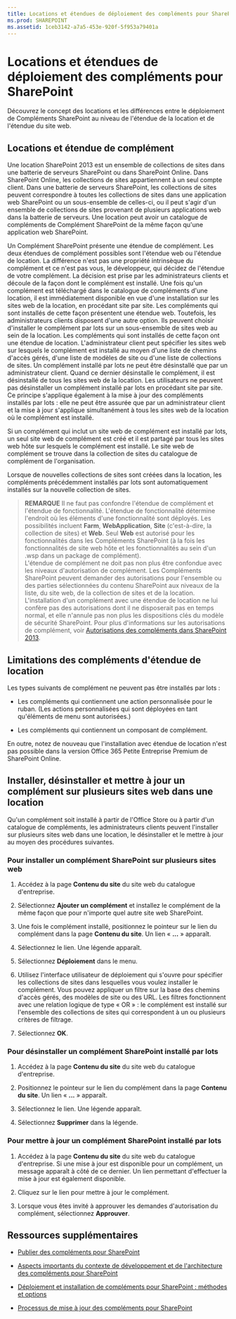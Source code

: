 ```yaml
---
title: Locations et étendues de déploiement des compléments pour SharePoint
ms.prod: SHAREPOINT
ms.assetid: 1ceb3142-a7a5-453e-920f-5f953a79401a
---
```



# Locations et étendues de déploiement des compléments pour SharePoint
 Découvrez le concept des locations et les différences entre le déploiement de Compléments SharePoint au niveau de l'étendue de la location et de l'étendue du site web.
## Locations et étendue de complément
<a name="AppScope"> </a>

Une location SharePoint 2013 est un ensemble de collections de sites dans une batterie de serveurs SharePoint ou dans SharePoint Online. Dans SharePoint Online, les collections de sites appartiennent à un seul compte client. Dans une batterie de serveurs SharePoint, les collections de sites peuvent correspondre à toutes les collections de sites dans une application web SharePoint ou un sous-ensemble de celles-ci, ou il peut s'agir d'un ensemble de collections de sites provenant de plusieurs applications web dans la batterie de serveurs. Une location peut avoir un catalogue de compléments de Complément SharePoint de la même façon qu'une application web SharePoint.



Un Complément SharePoint présente une étendue de complément. Les deux étendues de complément possibles sont l'étendue web ou l'étendue de location. La différence n'est pas une propriété intrinsèque du complément et ce n'est pas vous, le développeur, qui décidez de l'étendue de votre complément. La décision est prise par les administrateurs clients et découle de la façon dont le complément est installé. Une fois qu'un complément est téléchargé dans le catalogue de compléments d'une location, il est immédiatement disponible en vue d'une installation sur les sites web de la location, en procédant site par site. Les compléments qui sont installés de cette façon présentent une étendue web. Toutefois, les administrateurs clients disposent d'une autre option. Ils peuvent choisir d'installer le complément par lots sur un sous-ensemble de sites web au sein de la location. Les compléments qui sont installés de cette façon ont une étendue de location. L'administrateur client peut spécifier les sites web sur lesquels le complément est installé au moyen d'une liste de chemins d'accès gérés, d'une liste de modèles de site ou d'une liste de collections de sites. Un complément installé par lots ne peut être désinstallé que par un administrateur client. Quand ce dernier désinstalle le complément, il est désinstallé de tous les sites web de la location. Les utilisateurs ne peuvent pas désinstaller un complément installé par lots en procédant site par site. Ce principe s'applique également à la mise à jour des compléments installés par lots : elle ne peut être assurée que par un administrateur client et la mise à jour s'applique simultanément à tous les sites web de la location où le complément est installé.



Si un complément qui inclut un site web de complément est installé par lots, un seul site web de complément est créé et il est partagé par tous les sites web hôte sur lesquels le complément est installé. Le site web de complément se trouve dans la collection de sites du catalogue de complément de l'organisation.



Lorsque de nouvelles collections de sites sont créées dans la location, les compléments précédemment installés par lots sont automatiquement installés sur la nouvelle collection de sites.




> **REMARQUE**
> Il ne faut pas confondre l'étendue de complément et l'étendue de fonctionnalité. L'étendue de fonctionnalité détermine l'endroit où les éléments d'une fonctionnalité sont déployés. Les possibilités incluent **Farm**, **WebApplication**, **Site** (c'est-à-dire, la collection de sites) et **Web**. Seul **Web** est autorisé pour les fonctionnalités dans les Compléments SharePoint (à la fois les fonctionnalités de site web hôte et les fonctionnalités au sein d'un .wsp dans un package de complément).<BR /> L'étendue de complément ne doit pas non plus être confondue avec les niveaux d'autorisation de complément. Les Compléments SharePoint peuvent demander des autorisations pour l'ensemble ou des parties sélectionnées du contenu SharePoint aux niveaux de la liste, du site web, de la collection de sites et de la location. L'installation d'un complément avec une étendue de location ne lui confère pas des autorisations dont il ne disposerait pas en temps normal, et elle n'annule pas non plus les dispositions clés du modèle de sécurité SharePoint. Pour plus d'informations sur les autorisations de complément, voir  [Autorisations des compléments dans SharePoint 2013](add-in-permissions-in-sharepoint-2013.md). 





## Limitations des compléments d'étendue de location
<a name="Tenant"> </a>

Les types suivants de complément ne peuvent pas être installés par lots :




- Les compléments qui contiennent une action personnalisée pour le ruban. (Les actions personnalisées qui sont déployées en tant qu'éléments de menu sont autorisées.)


- Les compléments qui contiennent un composant de complément. 


En outre, notez de nouveau que l'installation avec étendue de location n'est pas possible dans la version Office 365 Petite Entreprise Premium de SharePoint Online.




## Installer, désinstaller et mettre à jour un complément sur plusieurs sites web dans une location
<a name="Web"> </a>

Qu'un complément soit installé à partir de l'Office Store ou à partir d'un catalogue de compléments, les administrateurs clients peuvent l'installer sur plusieurs sites web dans une location, le désinstaller et le mettre à jour au moyen des procédures suivantes.




### Pour installer un complément SharePoint sur plusieurs sites web


1. Accédez à la page **Contenu du site** du site web du catalogue d'entreprise.


2. Sélectionnez **Ajouter un complément** et installez le complément de la même façon que pour n'importe quel autre site web SharePoint.


3. Une fois le complément installé, positionnez le pointeur sur le lien du complément dans la page **Contenu du site**. Un lien « **...** » apparaît.


4. Sélectionnez le lien. Une légende apparaît.


5. Sélectionnez **Déploiement** dans le menu.


6. Utilisez l'interface utilisateur de déploiement qui s'ouvre pour spécifier les collections de sites dans lesquelles vous voulez installer le complément. Vous pouvez appliquer un filtre sur la base des chemins d'accès gérés, des modèles de site ou des URL. Les filtres fonctionnent avec une relation logique de type « OR » : le complément est installé sur l'ensemble des collections de sites qui correspondent à un ou plusieurs critères de filtrage.


7. Sélectionnez **OK**.



### Pour désinstaller un complément SharePoint installé par lots


1. Accédez à la page **Contenu du site** du site web du catalogue d'entreprise.


2. Positionnez le pointeur sur le lien du complément dans la page **Contenu du site**. Un lien « **...** » apparaît.


3. Sélectionnez le lien. Une légende apparaît.


4. Sélectionnez **Supprimer** dans la légende.



### Pour mettre à jour un complément SharePoint installé par lots


1. Accédez à la page **Contenu du site** du site web du catalogue d'entreprise. Si une mise à jour est disponible pour un complément, un message apparaît à côté de ce dernier. Un lien permettant d'effectuer la mise à jour est également disponible.


2. Cliquez sur le lien pour mettre à jour le complément.


3. Lorsque vous êtes invité à approuver les demandes d'autorisation du complément, sélectionnez **Approuver**.



## Ressources supplémentaires
<a name="SP15tenancies_addlresources"> </a>


-  [Publier des compléments pour SharePoint](publish-sharepoint-add-ins.md)


-  [Aspects importants du contexte de développement et de l'architecture des compléments pour SharePoint](important-aspects-of-the-sharepoint-add-in-architecture-and-development-landscap.md)


-  [Déploiement et installation de compléments pour SharePoint : méthodes et options](deploying-and-installing-sharepoint-add-ins-methods-and-options.md)


-  [Processus de mise à jour des compléments pour SharePoint](sharepoint-add-ins-update-process.md)



